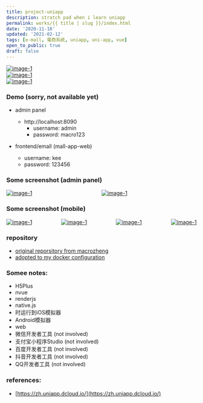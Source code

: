 ```yaml
---
title: project-uniapp
description: stratch pad when i learn uniapp
permalink: works/{{ title | slug }}/index.html
date: '2020-11-18'
updated: '2021-02-12'
tags: [e-mall, 電商系統, uniapp, uni-app, vue]
open_to_public: true
draft: false
---
```


<!-- https://louiscklaw.github.io/works/project-uniapp -->

<div class="head-image">
  <div class="image-tile">
    <a  href="./screenshot/screenshot_002.png" data-lightbox="example-1">
      <img style="max-width: 500px;"  src="./screenshot/screenshot_002.png" alt="image-1" />
    </a>
  </div>
  <div class="image-tile hide-mobile">
    <a  href="./screenshot/screenshot_002.png" data-lightbox="example-2">
      <img style="max-width: 500px;"  src="./screenshot/screenshot_002.png" alt="image-1" />
    </a>
  </div>
  <div class="image-tile hide-mobile">
    <a  href="./screenshot/screenshot_002.png" data-lightbox="example-3">
      <img style="max-width: 500px;"  src="./screenshot/screenshot_002.png" alt="image-1" />
    </a>
  </div>
</div>

### Demo (sorry, not available yet)

- admin panel

  - http://localhost:8090
    - username: admin
    - password: macro123

- frontend/emall (mall-app-web)
  - username: kee
  - password: 123456

### Some screenshot (admin panel)

<div style="display: flex; flex-direction: row;justify-content:space-between; flex-wrap: wrap;">
  <div class="image-tile">
    <a  href="./screenshot/screenshot_005.png" data-lightbox="example-1">
      <img style="max-width: 500px;"  src="./screenshot/screenshot_005.png" alt="image-1" />
    </a>
  </div>
  <div class="image-tile">
    <a  href="./screenshot/screenshot_007.png" data-lightbox="example-1">
      <img style="max-width: 500px;"  src="./screenshot/screenshot_007.png" alt="image-1" />
    </a>
  </div>
  <div class="image-tile-spacer">
  </div>
 
</div>

### Some screenshot (mobile)

<div style="display: flex; flex-direction: row;justify-content:space-between; flex-wrap: wrap;">

  <div class="image-tile">
    <a  href="./screenshot/screenshot_001.png" data-lightbox="example-1">
      <img style="max-width: 500px;"  src="./screenshot/screenshot_001.png" alt="image-1" />
    </a>
  </div>
  <div class="image-tile">
    <a  href="./screenshot/screenshot_002.png" data-lightbox="example-1">
      <img style="max-width: 500px;"  src="./screenshot/screenshot_002.png" alt="image-1" />
    </a>
  </div>
  <div class="image-tile">
    <a  href="./screenshot/screenshot_003.png" data-lightbox="example-1">
      <img style="max-width: 500px;"  src="./screenshot/screenshot_003.png" alt="image-1" />
    </a>
  </div>
  <div class="image-tile">
    <a  href="./screenshot/screenshot_004.png" data-lightbox="example-1">
      <img style="max-width: 500px;"  src="./screenshot/screenshot_004.png" alt="image-1" />
    </a>
  </div>
</div>

### repository

- [original reporsitory from macrozheng](https://github.com/macrozheng/mall)
- [adopted to my docker configuration](https://github.com/louiscklaw/uniapp-playlist/tree/master/emall/macrozheng)

### Somee notes:

- H5Plus
- nvue
- renderjs
- native.js
- 时运行到iOS模拟器
- Android模拟器
- web
- 微信开发者工具 (not involved)
- 支付宝小程序Studio (not involved)
- 百度开发者工具 (not involved)
- 抖音开发者工具 (not involved)
- QQ开发者工具 (not involved)

### references:

- [https://zh.uniapp.dcloud.io/](https://zh.uniapp.dcloud.io/)
